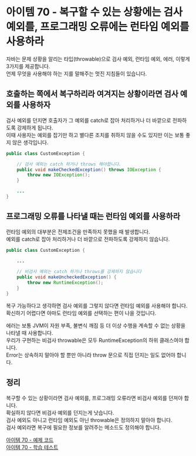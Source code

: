# 아이템 70 - 복구할 수 있는 상황에는 검사 예외를, 프로그래밍 오류에는 런타임 예외를 사용하라

자바는 문제 상황을 알리는 타입(throwable)으로 검사 예외, 런타임 예외, 에러, 이렇게 3가지를 제공합니다.     
언제 무엇을 사용해야 하는 지를 말해주는 멋진 지침들이 있습니다.        

## 호출하는 쪽에서 복구하리라 여겨지는 상황이라면 검사 예외를 사용하자

검사 예외를 던지면 호출자가 그 예외를 catch로 잡아 처리하거나 더 바깥으로 전파하도록 강제하게 됩니다.    
이때 사용자는 예외를 잡기만 하고 별다른 조치를 취하지 않을 수도 있지만 이는 보통 좋지 않은 생각입니다.    

````java
public class CustomException {

    // 검사 예외는 catch 하거나 throws 해야합니다.
    public void makeCheckedException() throws IOException {
        throw new IOException();
    }

    ...
}
````

## 프로그래밍 오류를 나타낼 때는 런타임 예외를 사용하라

런타임 예외의 대부분은 전제조건을 만족하지 못했을 때 발생합니다.      
예외를 catch로 잡아 처리하거나 더 바깥으로 전파하도록 강제하지 않습니다.         

````java
public class CustomException {
    
    ...

    // 비검사 예외는 catch 하거나 throws를 강제하지 않습니다
    public void makeUncheckedException() {
        throw new RuntimeException();
    }
}
````

복구 가능하다고 생각하면 검사 예외를 그렇지 않다면 런타임 예외를 사용해야 합니다.   
확신하기 어렵다면 아마도 런타임 예외를 선택하는 편이 나을 것입니다.    

에러는 보통 JVM이 자원 부족, 불변식 깨짐 등 더 이상 수행을 계속할 수 없는 상황을 나타낼 때 사용합니다.    
우리가 구현하는 비검사 throwable은 모두 RuntimeException의 하위 클래스여야 합니다.    
Error는 상속하지 말아야 할 뿐만 아니라 throw 문으로 직접 던지는 일도 없어야 합니다.     

## 정리

복구할 수 있는 상황이라면 검사 예외를, 프로그래밍 오류라면 비검사 예외를 던져야 합니다.   
확실하지 않다면 비검사 예외를 던지는게 낫습니다.     
검사 예외도 아니고 런타임 예외도 아닌 throwable은 정의하지 말아야 합니다.    
검사 예외라면 복구에 필요한 정보를 알려주는 메소드도 정의해야 합니다.     

[아이템 70 - 예제 코드](https://github.com/320Hwany/EffectiveJava/tree/main/src/main/java/effective/chapter10/item70)                                                                                            
[아이템 70 - 학습 테스트](https://github.com/320Hwany/EffectiveJava/tree/main/src/test/java/effective/chapter10/item70)        